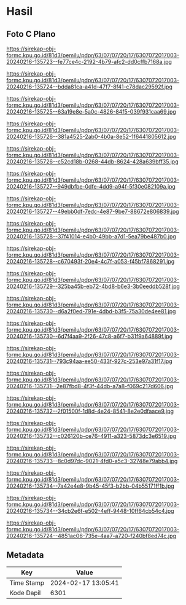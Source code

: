 # Hasil

## Foto C Plano

https://sirekap-obj-formc.kpu.go.id/81d3/pemilu/pdpr/63/07/07/20/17/6307072017003-20240216-135723--fe77ce4c-2192-4b79-afc2-dd0cffb7168a.jpg

https://sirekap-obj-formc.kpu.go.id/81d3/pemilu/pdpr/63/07/07/20/17/6307072017003-20240216-135724--bdda81ca-a41d-47f7-8f41-c78dac29592f.jpg

https://sirekap-obj-formc.kpu.go.id/81d3/pemilu/pdpr/63/07/07/20/17/6307072017003-20240216-135725--63a19e8e-5a0c-4826-84f5-039f931caa69.jpg

https://sirekap-obj-formc.kpu.go.id/81d3/pemilu/pdpr/63/07/07/20/17/6307072017003-20240216-135726--381a4525-2ab0-4b0a-8e52-1f6441805612.jpg

https://sirekap-obj-formc.kpu.go.id/81d3/pemilu/pdpr/63/07/07/20/17/6307072017003-20240216-135726--c52cd18b-0268-44db-8624-428a639bff35.jpg

https://sirekap-obj-formc.kpu.go.id/81d3/pemilu/pdpr/63/07/07/20/17/6307072017003-20240216-135727--949dbfbe-0dfe-4dd9-a94f-5f30e082109a.jpg

https://sirekap-obj-formc.kpu.go.id/81d3/pemilu/pdpr/63/07/07/20/17/6307072017003-20240216-135727--49ebb0df-7edc-4e87-9be7-88672e806839.jpg

https://sirekap-obj-formc.kpu.go.id/81d3/pemilu/pdpr/63/07/07/20/17/6307072017003-20240216-135728--37f41014-e4b0-49bb-a7d1-5ea79be487b0.jpg

https://sirekap-obj-formc.kpu.go.id/81d3/pemilu/pdpr/63/07/07/20/17/6307072017003-20240216-135728--c670493f-20e4-4c7f-a053-f45bf7868291.jpg

https://sirekap-obj-formc.kpu.go.id/81d3/pemilu/pdpr/63/07/07/20/17/6307072017003-20240216-135729--325ba45b-eb72-4bd8-b6e3-3b0eeddb528f.jpg

https://sirekap-obj-formc.kpu.go.id/81d3/pemilu/pdpr/63/07/07/20/17/6307072017003-20240216-135730--d6a2f0ed-791e-4dbd-b3f5-75a30de4ee81.jpg

https://sirekap-obj-formc.kpu.go.id/81d3/pemilu/pdpr/63/07/07/20/17/6307072017003-20240216-135730--6d7f4aa9-2f26-47c8-a6f7-b31f9a64889f.jpg

https://sirekap-obj-formc.kpu.go.id/81d3/pemilu/pdpr/63/07/07/20/17/6307072017003-20240216-135731--793c94aa-ee50-433f-927c-253e97a31f17.jpg

https://sirekap-obj-formc.kpu.go.id/81d3/pemilu/pdpr/63/07/07/20/17/6307072017003-20240216-135731--2e87fbd8-4f3f-44db-a7a8-f069c217d606.jpg

https://sirekap-obj-formc.kpu.go.id/81d3/pemilu/pdpr/63/07/07/20/17/6307072017003-20240216-135732--2f01500f-1d8d-4e24-8541-8e2e0dfaace9.jpg

https://sirekap-obj-formc.kpu.go.id/81d3/pemilu/pdpr/63/07/07/20/17/6307072017003-20240216-135732--c026120b-ce76-4911-a323-5873dc3e6519.jpg

https://sirekap-obj-formc.kpu.go.id/81d3/pemilu/pdpr/63/07/07/20/17/6307072017003-20240216-135733--8c0d97dc-9021-4fd0-a5c3-32748e79abb4.jpg

https://sirekap-obj-formc.kpu.go.id/81d3/pemilu/pdpr/63/07/07/20/17/6307072017003-20240216-135734--7a42e4e8-9b45-45f3-b2bb-04b55171ff1b.jpg

https://sirekap-obj-formc.kpu.go.id/81d3/pemilu/pdpr/63/07/07/20/17/6307072017003-20240216-135734--34cb2e6f-e502-4eff-9448-10ff64cb54c4.jpg

https://sirekap-obj-formc.kpu.go.id/81d3/pemilu/pdpr/63/07/07/20/17/6307072017003-20240216-135724--4851ac06-735e-4aa7-a720-f240bf8ed74c.jpg


## Metadata

| Key        | Value               |
| ---------- | ------------------- |
| Time Stamp | 2024-02-17 13:05:41 |
| Kode Dapil | 6301                |



